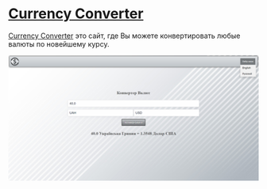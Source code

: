 # [Currency Converter](https://l1nt3x-currencyconverter.herokuapp.com/)

[Currency Converter](https://l1nt3x-currencyconverter.herokuapp.com/) это сайт, где Вы можете конвертировать любые валюты по новейшему курсу.

![Main page UI](main-ui.png)